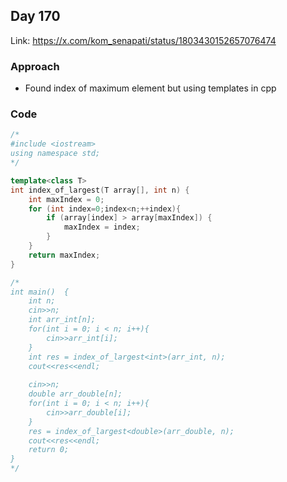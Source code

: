 ## Day 170

Link: https://x.com/kom_senapati/status/1803430152657076474

### Approach

- Found index of maximum element but using templates in cpp

### Code

```cpp
/*
#include <iostream>
using namespace std;
*/

template<class T>
int index_of_largest(T array[], int n) {
    int maxIndex = 0;
    for (int index=0;index<n;++index){
        if (array[index] > array[maxIndex]) {
            maxIndex = index;
        }
    }
    return maxIndex;
}

/*
int main()  {
    int n;
    cin>>n;
    int arr_int[n];
    for(int i = 0; i < n; i++){
        cin>>arr_int[i];
    }
    int res = index_of_largest<int>(arr_int, n);
    cout<<res<<endl;
    
    cin>>n;
    double arr_double[n];
    for(int i = 0; i < n; i++){
        cin>>arr_double[i];
    }
    res = index_of_largest<double>(arr_double, n);
    cout<<res<<endl;
    return 0;
}
*/
```
